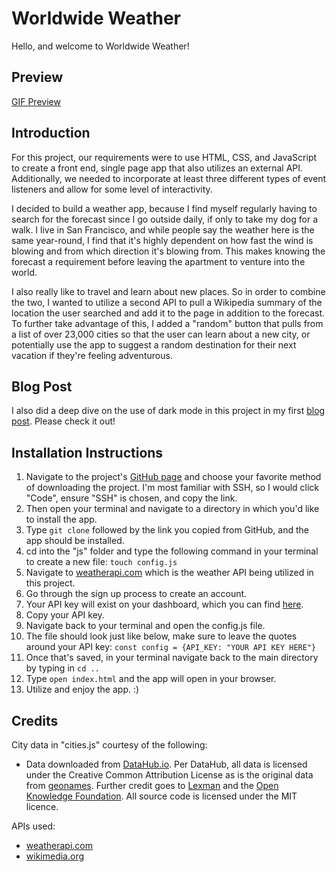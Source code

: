 # Worldwide Weather

Hello, and welcome to Worldwide Weather!

## Preview
[GIF Preview](https://i.imgur.com/E9x9JTe.gifv)

## Introduction

For this project, our requirements were to use HTML, CSS, and JavaScript to create a front end, single page app that also utilizes an external API. Additionally, we needed to incorporate at least three different types of event listeners and allow for some level of interactivity.

I decided to build a weather app, because I find myself regularly having to search for the forecast since I go outside daily, if only to take my dog for a walk. I live in San Francisco, and while people say the weather here is the same year-round, I find that it's highly dependent on how fast the wind is blowing and from which direction it's blowing from. This makes knowing the forecast a requirement before leaving the apartment to venture into the world.

I also really like to travel and learn about new places. So in order to combine the two, I wanted to utilize a second API to pull a Wikipedia summary of the location the user searched and add it to the page in addition to the forecast. To further take advantage of this, I added a "random" button that pulls from a list of over 23,000 cities so that the user can learn about a new city, or potentially use the app to suggest a random destination for their next vacation if they're feeling adventurous.

## Blog Post

I also did a deep dive on the use of dark mode in this project in my first [blog post](https://dev.to/trevortx/first-project-worldwide-weather-4dno). Please check it out!

## Installation Instructions
1. Navigate to the project's [GitHub page](https://github.com/trevortx/worldwide-weather) and choose your favorite method of downloading the project. I'm most familiar with SSH, so I would click "Code", ensure "SSH" is chosen, and copy the link.
2. Then open your terminal and navigate to a directory in which you'd like to install the app. 
3. Type `git clone` followed by the link you copied from GitHub, and the app should be installed.
4. cd into the "js" folder and type the following command in your terminal to create a new file: `touch config.js`
4. Navigate to [weatherapi.com](https://www.weatherapi.com/) which is the weather API being utilized in this project.
5. Go through the sign up process to create an account.
6. Your API key will exist on your dashboard, which you can find [here](https://www.weatherapi.com/my/).
7. Copy your API key.
8. Navigate back to your terminal and open the config.js file.
9. The file should look just like below, make sure to leave the quotes around your API key:
`const config = {API_KEY: "YOUR API KEY HERE"}`
10. Once that's saved, in your terminal navigate back to the main directory by typing in `cd ..`
11. Type `open index.html` and the app will open in your browser.
12. Utilize and enjoy the app. :)

## Credits
City data in "cities.js" courtesy of the following:
- Data downloaded from [DataHub.io](https://datahub.io/core/world-cities). Per DataHub, all data is licensed under the Creative Common Attribution License as is the original data from [geonames](http://www.geonames.org/). Further credit goes to [Lexman](https://okfnlabs.org/members/lexman/) and the [Open Knowledge Foundation](https://okfn.org/). All source code is licensed under the MIT licence.

APIs used:
- [weatherapi.com](https://www.weatherapi.com/)
- [wikimedia.org](https://www.mediawiki.org/wiki/Wikimedia_REST_API)